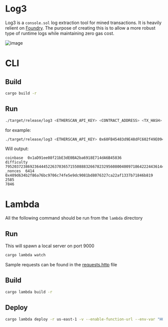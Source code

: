 # Log3

Log3 is a `console.sol` log extraction tool for mined transactions. It is heavily relient on [Foundry](https://github.com/foundry-rs/foundry).
The purpose of creating this is to allow a more robust type of runtime logs while maintaining zero gas cost.

![image](https://github.com/spherex-xyz/log3/assets/20728006/4b043f2c-8a9c-45cb-abe5-3621dfee5d66)


# CLI

## Build

```bash
cargo build -r
```

## Run

```bash
./target/release/log3 <ETHERSCAN_API_KEY> <CONTRACT_ADDRESS> <TX_HASH> <ENDPOINT>
```

for example:

```bash
./target/release/log3 <ETHERSCAN_API_KEY> 0x60FB45483d9E48dFC602f49E094024F8DA292416 0xa41a5e85874c305b2cdc1c0f529d2025ae41b5ed865452999ace0c385cc9fc4e <ENDPOINT>
```

Will output:

```
coinbase  0x1aD91ee08f21bE3dE0BA2ba6918E714dA6B45836
difficulty  79520372386923644452263703657155088832667823295608004009718642224436144452329
_nonces  6414
0x409d634b2f86a76bc9706c74fe5e9dc9081bd8076327ca22af1337b71846b819
2585
7846
```

# Lambda

All the following command should be run from the `lambda` directory

## Run

This will spawn a local server on port 9000

```bash
cargo lambda watch
```

Sample requests can be found in the [requests.http](./requests.http) file

## Build

```bash
cargo lambda build -r
```

## Deploy

```bash
cargo lambda deploy -r us-east-1 -v --enable-function-url --env-var "HOME=/mnt/data"  log3-lambda
```
